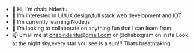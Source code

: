 - 👋 Hi, I’m chabi Nderitu
- 👀 I’m interested in UI/UX design,full stack web development and IOT
- 🌱 I’m currently learning Node.js
- 💞️ I’m looking to collaborate on anything fun that i can learn from.
- 📫 Email me at chabinderitu@gmail.com or @chabixgram on insta
 Look at the night sky,every star you see is a sun!!! Thats breathtaking
<!---
chabitakesthegold/chabitakesthegold is a ✨ special ✨ repository because its `README.md` (this file) appears on your GitHub profile.
You can click the Preview link to take a look at your changes.
--->
